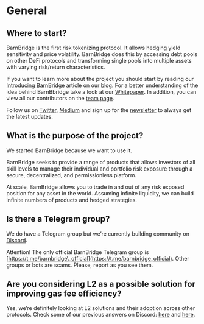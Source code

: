 # General

## Where to start?

BarnBridge is the first risk tokenizing protocol. It allows hedging yield sensitivity and price volatility.  BarnBridge does this by accessing debt pools on other DeFi protocols and transforming single pools into multiple assets with varying risk/return characteristics.

If you want to learn more about the project you should start by reading our [Introducing BarnBridge](https://medium.com/barnbridge/introducing-barnbridge-3f0015fef3bb) article on our [blog](https://barnbridge.com/). For a better understanding of the idea behind BarnBbridge take a look at our [Whitepaper](https://github.com/BarnBridge/BarnBridge-Whitepaper). In addition, you can view all our contributors on the [team page](http://barnbridge.io/team). 

Follow us on [Twitter](https://twitter.com/barn_bridge), [Medium](https://medium.com/barnbridge) and sign up for the [newsletter](https://barnbridge.com/) to always get the latest updates.

## What is the purpose of the project?

We started BarnBridge because we want to use it. 

BarnBridge seeks to provide a range of products that allows investors of all skill levels to manage their individual and portfolio risk exposure through a secure, decentralized, and permissionless platform. 

At scale, BarnBridge allows you to trade in and out of any risk exposed position for any asset in the world.  Assuming infinite liquidity, we can build infinite numbers of products and hedged strategies.

## **Is there a Telegram group?**

We do have a Telegram group but we’re currently building community on [Discord](https://discord.gg/FfEhsVk)**.**

Attention! The only official BarnBridge Telegram group is [https://t.me/barnbridge\_official](https://t.me/barnbridge_official). Other groups or bots are scams. Please, report as you see them.

## **Are you considering L2 as a possible solution for improving gas fee efficiency?**

Yes, we’re definitely looking at L2 solutions and their adoption across other protocols. Check some of our previous answers on Discord: [here](https://discord.com/channels/748538797662273636/751179180053364830/801127333746049095) and [here](https://discord.com/channels/748538797662273636/751179159077650549/788041682590367745%20).  


